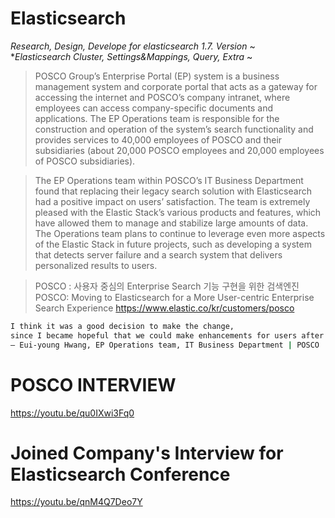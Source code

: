 # Elasticsearch
**Research, Design, Develope for elasticsearch 1.7.* Version* ~  
**Elasticsearch Cluster, Settings&amp;Mappings, Query, Extra* ~

> POSCO Group’s Enterprise Portal (EP) system is a business management system and corporate portal that acts as a gateway for accessing the internet and POSCO’s company intranet, where employees can access company-specific documents and applications. The EP Operations team is responsible for the construction and operation of the system’s search functionality and provides services to 40,000 employees of POSCO and their subsidiaries (about 20,000 POSCO employees and 20,000 employees of POSCO subsidiaries).

> The EP Operations team within POSCO’s IT Business Department found that replacing their legacy search solution with Elasticsearch had a positive impact on users’ satisfaction. The team is extremely pleased with the Elastic Stack’s various products and features, which have allowed them to manage and stabilize large amounts of data. The Operations team plans to continue to leverage even more aspects of the Elastic Stack in future projects, such as developing a system that detects server failure and a search system that delivers personalized results to users.


> POSCO : 사용자 중심의 Enterprise Search 기능 구현을 위한 검색엔진
> POSCO: Moving to Elasticsearch for a More User-centric Enterprise Search Experience
https://www.elastic.co/kr/customers/posco


```sh
I think it was a good decision to make the change, 
since I became hopeful that we could make enhancements for users after trying Elasticsearch.
– Eui-young Hwang, EP Operations team, IT Business Department | POSCO
```

# POSCO INTERVIEW
https://youtu.be/qu0IXwi3Fq0

# Joined Company's Interview for Elasticsearch Conference
https://youtu.be/qnM4Q7Deo7Y
